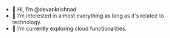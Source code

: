 - 👋 Hi, I’m @devankrishnad
- 👀 I’m interested in almost everything as long as it's related to technology. 
- 🌱 I’m currently exploring cloud functionalities.


<!---
devankrishnad/devankrishnad is a ✨ special ✨ repository because its `README.md` (this file) appears on your GitHub profile.
You can click the Preview link to take a look at your changes.
--->

